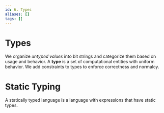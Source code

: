 ```yaml
---
id: 6. Types
aliases: []
tags: []
---
```


# Types

We organize _untyped values_ into bit strings and categorize them based on usage and behavior. A **type** is a set of computational entities with uniform behavior. We add constraints to types to enforce correctness and normalcy.

# Static Typing

A statically typed language is a language with expressions that have static types.
